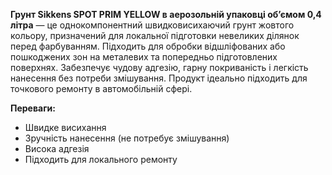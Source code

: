 **Грунт Sikkens SPOT PRIM YELLOW в аерозольній упаковці об’ємом 0,4 літра** — це однокомпонентний швидковисихаючий грунт жовтого кольору, призначений для локальної підготовки невеликих ділянок перед фарбуванням. Підходить для обробки відшліфованих або пошкоджених зон на металевих та попередньо підготовлених поверхнях. Забезпечує чудову адгезію, гарну покриваність і легкість нанесення без потреби змішування. Продукт ідеально підходить для точкового ремонту в автомобільній сфері.

**Переваги:**

- Швидке висихання
- Зручність нанесення (не потребує змішування)
- Висока адгезія
- Підходить для локального ремонту
